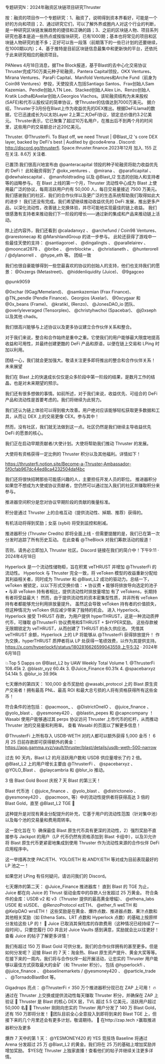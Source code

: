 专题研究N：2024年融资区块链项目研究Thruster


按：融资的项目作一个专题研究：1、融资了，说明得到资本界看好，可能是一个好的方向和项目；2、通过研究它们，可以了解外界或圈内人对这个行业的判断，是一种研究区块链发展趋势的捷径和正确的路；3、之前的区块链人物、项目系列研究也基本是追一些热点或按版块研究，已有1000期；基本也将常见的项目和区块链人物研究的差不多；正好可以告一段落（前期落下的一些已计划的还要继续，在1000期以内）；4、基于推特是目前区块链信息最集中和更新快的平台，还依托于此来研究相应的融资项目。

PANews 4月18日消息，据The Block报道，基于Blast的去中心化交易协议Thruster完成750万美元种子轮融资，Pantera Capital领投，OKX Ventures、Mirana Ventures、ParaFi Capital、Manifold Ventures和Arche Fund（前身为Coin98 Ventures）参投，天使投资人包括Santiago Santos、Frax创始人Sam Kazemian、Pendle创始人TN Lee、Stacked创始人Alex Lin、Renzo创始人Kratik Lodha和Axelar创始人Georgios Vlachos。该轮融资结构为未来股权(SAFE)和代币认股权证的简单协议，使Thruster的估值达到7000万美元。
据介绍，Thruster于3月份在Blast上作为收益优先的DEX推出。根据DeFiLlama的数据，它已迅速成长为以太坊Layer 2上第二大DeFi协议，锁定总价值约3.2亿美元。 Thruster表示，它已聚集了超过10万名用户，在推出后不到两个月的时间里，这些用户的交易额总计近20亿美元。

Thruster.
@ThrusterFi.
To Blast off, we need Thrust | 
@Blast_l2
's core DEX layer, backed by DeFi's best | Audited by 
@code4rena
 .
Discord: http://discord.gg/thrusterfi.
Space.thruster.finance.2023年12月 加入.
155 正在关注.
8.6万 关注者.


已置顶:我们很高兴地宣布由
@panteracapital
领投的种子轮融资将助力收益优先的 DeFi！
此轮融资得到了
@okx_ventures
 、 
@mirana
 、 
@paraficapital
 、 
@dewhalescapital
 、 
@manifoldtrading
以及
@Blast_l2
生态的创始人和支持者等的战略参与。
在 Blast 上线的第一个月，Thruster 流动性中心成为 Blast 上使用最广泛的协议，每周活跃用户约有 50,000 人，每日交易量接近 7500 万美元。
我们感谢我们的社区、我们的合作伙伴以及更广泛的生态系统帮助我们取得如此大的进步！
我们还没有完成。我们希望继续推动收益优先的 DeFi 发展，推出更多产品，以深化流动性，改善链上兑换体验，并尽可能地实现最佳的链上收益。
我们很感激有支持者来推动我们下一阶段的增长——通过新的集成和产品来推动链上活动。

除上述内容外，我们还看到
@caladanxyz
 、 
@archefund
 / Coin98 Ventures、 
@rarestonecap
和
@MarshlandGroup
的进一步参与。
此轮还获得了游戏中一些最佳天使的支持： 
@santiagoroel
 、 
@dingalingts
 、 
@parallelairev
 、 
@mooncat2878
 、 
@bribe
 、 
@mrblocktw
 、 
@christianeth
 、 
@hunterorell
 / 
@dylanorrelI
 、 
@hype_eth
等。
团结一致

我们也很自豪能够得到一些您最喜欢的协议的创始人的支持，他们也支持我们的愿景： 
@0xzergs
 (Metastreet)、 
@hiddenliquidity
 (Juice)、 
@9gagceo
 
@punk9059
 
@0xchar
 (9Gag/Memeland)、 
@samkazemian
 (Frax Finance)、 
@TN_pendle
 (Pendle Finance)、Georgios (Axelar)、 
@0xcygaar
和
@0x_beans
 (Frame)、 
@kratikl_
 (Renzo)、 
@JonesDAO_io
团队、 
@overlyleveraged
 (Tensorplex)、 
@christyhwchoi
 (Spacebar)、 
@j0xseph
以及其他 chads。

我们很高兴能够与上述协议以及更多协议建立合作伙伴关系和整合。

对于我们来说，整合和合作始终是重中之重。它使我们的用户能够最大限度地提高收益和可用性，并最终创建更酷的 DeFi 产品和原语，以便在链上交易和 LPing 时加以利用。

团结一心，我们就会更加强大。敬请关注更多即将推出的整合和合作伙伴关系！
未来展望

我们在 Blast 上的快速成长仅仅是众多阶段中第一阶段的结果，是数月工作的结晶，也是对未来期望的预示。

我们还有很多想做的事情。如前所述，对于我们来说，收益优先、可组合的 DeFi 产品和流动性是首要考虑的。我们将继续为此努力。

我们还认为链上体验可以得到极大改善。用户绝对应该能够轻松获取更多数据和工具，从而让 DEX 上的交易更像 CEX。参与其中！

然而，没有社区，我们就无法做到这一点。社区仍然是我们继续主导收益优先 DeFi 的愿景的核心。

我们正在启动早期贡献者/大使计划。大使将帮助我们推动 Thruster 的发展。

大使将有资格获得一定比例的 Thruster 积分以及其他福利。详情如下！

https://thrusterfi.notion.site/Become-a-Thruster-Ambassador-5f0cfab967dc44ed8ca4232504daf4bc

我们还将很快招聘那些可能感兴趣的人，主要担任开发人员的职位。
推进器积分
如果您不想成为大使或协议贡献者，您仍然可以通过加入我们的社区并赚取积分来参与。

推进器空间积分是您对协议早期阶段的贡献的衡量标准。

积分是通过 Thruster 上的合格互动（提供流动性、掉期、推荐）获得的。

有机活动将得到奖励；女巫 (sybil) 将受到监控和削减。

推进器积分 (Thruster Credits) 即将全面上线 - 但需要提醒的是，我们已在第一次分发时追踪了所有历史互动。
在此查看
@TheBlock
对我们筹款活动的报道！

否则，请务必立即加入 Thruster 社区。Discord 链接在我们的简介中！下午9:11 · 2024年4月18日

Hyperlock 是一个流动性储物柜，旨在积累 veTHRUST 并增加
@ThrusterFi
的流动性。
Hyperlock 与 Thruster 完全一致，将 veToken 模型的收益重新分配给其利益相关者，同时成为 Thruster 和
@Blast_L2
成功的驱动力。总结一下，veToken 被锁定，以以下形式交换价值：
• 协议费
• 能够将排放导向选定的池子
• 与非 veToken 持有者相比，提供流动性时排放量增加
有了 veTokens，长期持有者将受益最大！
然而，由于提供流动性的资本密集型性质，并非所有 veToken 持有者都能够充分利用排放量提升。
虽然这会导致 veToken 持有者的价值损失，但这种情况为 veToken 供应减少带来了独特的机会。
进入 Hyperlock。
Hyperlock 接受 THRUST 存款，为用户提供 hyperTHRUST，这是一种流动质押代币，可赚取
@ThrusterFi
协议费用和$THRUST + $HYPER奖励。
这些存款被无限期锁定为 veTHRUST，从而创建了 THRUST 的永久供应池。
凭借其 veTHRUST 余额，Hyperlock 上的 LP 将能够从
@ThrusterFi
获得排放提升！
作为交换，hyperTHRUST 质押者将从 LP 处获得一笔绩效费，以作为其提供支持。
https://x.com/hyperlockfi/status/1802816626599043559,上午5:32 · 2024年6月18日

💥Top 5 Dapps on 
@Blast_L2
 by UAW Weekly Total Volume
1. 
@ThrusterFi
 108.45k
2. 
@blastr_xyz
 60.4k
3. 
@Juice_Finance
 60.31k
4. 
@spacebarxyz
 54.14k
5. 
@blur_io
 39.96k


七天爆炸的第四天：
100,000 金币奖励给
@wasabi_protocol
上的 Blast 原生资产交易者！拥有最高 PNL、最高 ROI 和最大总亏损的人将有资格获得所有这些金币！

符合条件的池包括： 
@pacmoon_
 、 
@DistrictOneIO
 、 
@juice_finance
 、 
@yolo_blast
 、 
@yesmoney420
 、 
@blastin_pepes
和
@capncompany
 ！
Wasabi 使用户能够通过其 perps 协议访问 Thruster 上市代币的杠杆，从而推动 Thruster 池的交易量和利用率。
查看 Wasabi 的页面以了解更多信息！

@ThrusterFi
上所有存入 USDB-WETH 对的人都可以额外获得 5,000 金币！
6 月 25 日前存款即可获得额外的黄金： https://app.gamma.xyz/vault/thruster/blast/details/usdb-weth-500-narrow

过去 90 天内，Blast L2 的月活跃用户数和 USDB 供应量增长了约 2 倍。
@Blast_L2
上的用户增长主要由
@ThrusterFi
 、 
@spacebarxyz
 、 
@YOLO_Blast
 、 
@playcambria
和
@blur_io
推动。

3 倍 Blast Gold Boost 庆祝 7 天 Blast 的第三天！

Blast 代币池（ 
@juice_finance
 、 
@yolo_blast
 、 
@districtoneio
 、 
@yesmoney420
 、 
@pacmoon_
等）中的流动性提供者将获得高达 3 倍的 Blast Gold，直至
@Blast_L2
 TGE 👀

这种提升是对现有黄金分配提升的补充，它基于用户的流动性范围（针对集中池）以及每个池的交易量和费用周转率。

这一变化旨在 1）确保最佳 Blast 原生代币具有更深的流动性，2）强烈奖励不直接参与 Jackpot 的用户（LP 代币仍然有资格添加到 Blast 卡组中），以及3)允许将 Blast 原生代币更紧密地集成到使用 Thruster 作为流动性来源的合作伙伴 DeFi 应用程序中。

这一举措再次使 PAC/ETH、YOLO/ETH 和 ANDY/ETH 等对成为目前表现最好的 LP 池之一！

如果您对 LPing 有任何疑问，请访问我们的 Discord。

七天爆炸的第二天： 
@Juice_Finance
推进器库！
直到 Blast 的 TGE 为止，Juice 都在向 Juice 的 Thrust 驱动金库中的存款人分发超过 25 万黄金。
符合条件的金库：USDB v2 和 v3（Thruster 提供的最高黄金增幅）、 
@ethena_labs
 USDE 和 sUSDE、 
@RenzoProtocol
 ezETH、 
@ether_fi
 weETH 和
@KelpDAO
 wrsETH！
这些奖励是在黄金、爆炸点数、推进器点数、果汁点数和其他相关奖励（如 Ethena Sats、LRT 点数和 Hyperlock 点数）的基础上按原样分发给这些 LP 的！ 👀
Juice 已取消其保险库的存款费用（这种情况已经持续了一段时间）。只要您履行 DD 并且对 Juice Vaults 感到满意，奖励就会比以往更好！
查看 Juice 的帖子了解更多详情！

我们有超过 150 万 Blast Gold 可供分发。我们的合作伙伴拥有的甚至更多。但是如何分发呢？
迎接 Blast 的 7 天：淘金热、Blast 原生资产提升、黄金大奖等等。
在接下来的一周内，我们将与合作伙伴一起开展活动，让忠实的 Thruster 用户能够以最佳方式获取最大的金矿（和 Thruster 积分）。
包括
@hyperlockfi
 、 
@juice_finance
 、 
@baselinemarkets
 / 
@yesmoney420
 、 
@particle_trade
 、 
@TornadoBlastBot
等。

Gigadrops 亮点： 
@ThrusterFi
 ⚡
350 万个推进器积分现已在 ZAP 上可用！ 🔥
通过在 Thruster 上交换或提供流动性每天赚取 Thruster 积分，并确保在 ZAP 上验证
🚀 Thruster 是 Blast 的核心 DEX 层，TVL 超过 5.5 亿美元，活跃用户超过 50,000 名🤝
🚀 Thruster 刚刚向忠实的 Thruster 用户分发了 140 万 Blast Gold，还有 150 万即将分发！
🚀团队目前全心全意投入到即将到来的 Blast TGE 上，但接下来的几个月里还会有更多计划，敬请期待。 👀
在http://zap.tech ⚡赢取推进器积分及更多

爆炸 7 天中的第 1 天： 
@YESMONEY420
的 YES 竞技场
Baseline 将通过 Arena 分发超过 25 万
@Blast_L2
的黄金。我们将在 25 万的基础上增加奖励并增加奖励。
$YES在 Thruster 上独家直播！查看他们的帖子并继续关注更多详情。
